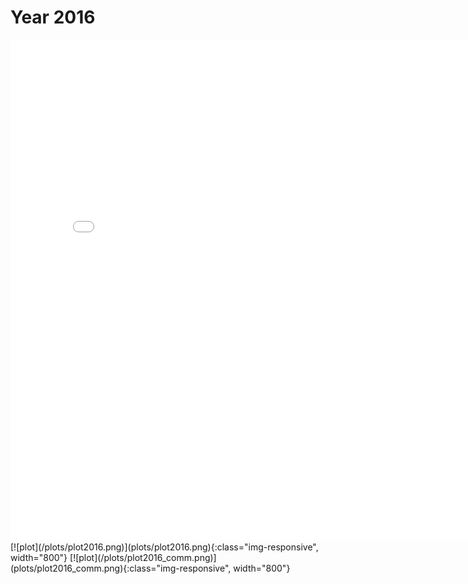 # Year 2016
<embed type="text/html" src="plots/plot2016_750.html" width="800" height="800">
[![plot](/plots/plot2016.png)](plots/plot2016.png){:class="img-responsive", width="800"}
[![plot](/plots/plot2016_comm.png)](plots/plot2016_comm.png){:class="img-responsive", width="800"}
